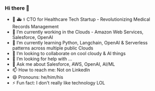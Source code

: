 ### Hi there 👋
- 🏥 🚑 ⚕️ CTO for Healthcare Tech Startup - Revolutionizing Medical Records Management 
- 🔭 I’m currently working in the Clouds - Amazon Web Services, Salesforce, OpenAI
- 🌱 I’m currently learning Python, Langchain, OpenAI & Serverless patterns across multiple public Clouds
- 👯 I’m looking to collaborate on cool cloudy & AI things
- 🤔 I’m looking for help with ...
- 💬 Ask me about Salesforce, AWS, OpenAI, AI/ML
- 📫 How to reach me: Not on LinkedIn
- 😄 Pronouns: he/him/his
- ⚡ Fun fact: I don't really like technology LOL

<!--
**agentgill/agentgill** is a ✨ _special_ ✨ repository because its `README.md` (this file) appears on your GitHub profile.

Here are some ideas to get you started:

- 🔭 I’m currently working on ...
- 🌱 I’m currently learning ...
- 👯 I’m looking to collaborate on ...
- 🤔 I’m looking for help with ...
- 💬 Ask me about ...
- 📫 How to reach me: ...
- 😄 Pronouns: ...
- ⚡ Fun fact: ...
-->
